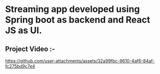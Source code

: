 # Streaming app developed using Spring boot as backend and React JS as UI.

## Project Video :-

https://github.com/user-attachments/assets/32a99fbc-9610-4af6-84af-fc275bd9c7e4

